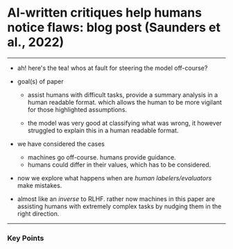 # AI-written critiques help humans notice flaws: blog post (Saunders et al., 2022) 

---
* ah! here's the tea! whos at fault for steering the model off-course?

* goal(s) of paper
    * assist humans with difficult tasks, provide a summary analysis in a human readable format.
    which allows the human to be more vigilant for those highlighted assumptions.
    
    * the model was very good at classifying what was wrong, 
    it however struggled to explain this in a human readable format.

* we have considered the cases
    * machines go off-course. humans provide guidance.
    * humans could differ in their values, which has to be considered.

* now we explore what happens when are *human labelers/evaluators* make mistakes.

* almost like an *inverse* to RLHF. rather now machines in this paper are assisting humans with extremely complex tasks
by nudging them in the right direction.



---
### Key Points